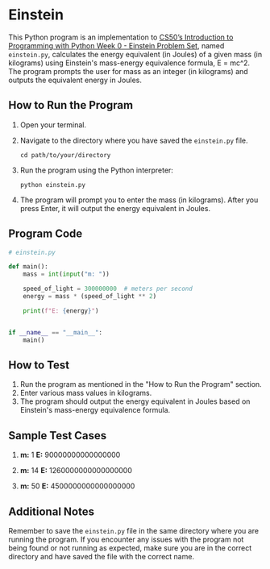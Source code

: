 # Einstein

This Python program is an implementation to [CS50’s Introduction to Programming with Python Week 0 - Einstein Problem Set](https://cs50.harvard.edu/python/2022/psets/0/einstein/), named `einstein.py`, calculates the energy equivalent (in Joules) of a given mass (in kilograms) using Einstein's mass-energy equivalence formula, E = mc^2. The program prompts the user for mass as an integer (in kilograms) and outputs the equivalent energy in Joules.

## How to Run the Program

1. Open your terminal.
2. Navigate to the directory where you have saved the `einstein.py` file.

   ```
   cd path/to/your/directory
   ```

3. Run the program using the Python interpreter:

   ```
   python einstein.py
   ```

4. The program will prompt you to enter the mass (in kilograms). After you press Enter, it will output the energy equivalent in Joules.

## Program Code

```python
# einstein.py

def main():
    mass = int(input("m: "))

    speed_of_light = 300000000  # meters per second
    energy = mass * (speed_of_light ** 2)

    print(f"E: {energy}")


if __name__ == "__main__":
    main()
```

## How to Test

1. Run the program as mentioned in the "How to Run the Program" section.
2. Enter various mass values in kilograms.
3. The program should output the energy equivalent in Joules based on Einstein's mass-energy equivalence formula.

## Sample Test Cases

1. **m:** 1
   **E:** 90000000000000000

2. **m:** 14
   **E:** 1260000000000000000

3. **m:** 50
   **E:** 4500000000000000000

## Additional Notes

Remember to save the `einstein.py` file in the same directory where you are running the program. If you encounter any issues with the program not being found or not running as expected, make sure you are in the correct directory and have saved the file with the correct name.
